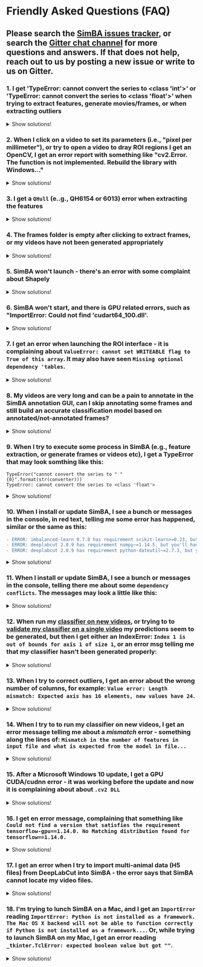 # Friendly Asked Questions (FAQ)

## Please search the [SimBA issues tracker](https://github.com/sgoldenlab/simba/issues), or search the [Gitter chat channel](https://gitter.im/SimBA-Resource/community) for more questions and answers. If that does not help, reach out to us by posting a new issue or write to us on Gitter.  


###  1. I get 'TypeError: cannot convert the series to <class 'int'>' or 'TypeError: cannot convert the series to <class 'float'>' when trying to extract features, generate movies/frames, or when extracting outliers
<details>
  <summary>Show solutions!</summary>
<br/><br/>
This error typilcally comes up when SimBA can't find the resolution and/or pixels per millimeter of your video. This data is stored in the `project_folder/logs/video_info.csv` file. If you open this CSV file, make sure that the left-most column named `Video` contains the names of your video files, do not contain any duplicate rows (where video names appear in more than one row), and that the resolution columns and pixels/mm column contains values. 
  
</details>

### 2. When I click on a video to set its parameters (i.e., "pixel per millimeter"), or try to open a video to dray ROI regions I get an OpenCV, I get an error report with something like "cv2.Error. The function is not implemented. Rebuild the library with Windows..."

<details>
  <summary>Show solutions!</summary>
<br/><br/>
To fix this, make sure your python environment has the correct version of OpenCV installed. Within your environment, try to type:

(1) `pip install opencv-python==3.4.5.20` or `conda install opencv-python==3.4.5.20`.

Then launch SimBA by typing `SimBA`, and see if that fixes the issue. 

(2) Alternatively, if this does not fix it, try typing:

`pip uninstall opencv-python` followed by either  `pip install opencv-contrib-python` or `conda install opencv-contrib-python`

Then launch SimBA by typing `SimBA`, and see if that fixes the issue. 
  
</details>

### 3. I get a `QHull` (e..g., QH6154 or 6013) error when extracting the features

<details>
  <summary>Show solutions!</summary>
<br/><br/>
This error typically happens when a video tracked with DLC/DPK/SLEAP does not contain an animal. This can happen because one or all animal is missing from the video frame, or you have filtered the data prior to importing it into SimBA to remove body-parts with low detection probabilities. Because no animal is present in the video, DeepLabCut and other pose-estimation tools places all body-parts at the same co-ordinate with a low probability (no-where, or frequently at coordinate (0,0), which is the upper-left most pixel in the image). SimBA tries to use these co-ordinates to calculate metrics from the hull of the animal, but bacause the coordinates are in 1D rather than 2D, it produces the `QHull` error. To fix it, try to use the video pre-processing tools in SimBA to trim the videos and discard the portions where no animals are present:

[Tutorial: Batch pre-process videos in SimBA](https://github.com/sgoldenlab/simba/blob/master/docs/tutorial_process_videos.md)

[Tutorial: Video pre-processing tools in SimBA](https://github.com/sgoldenlab/simba/blob/master/docs/Tutorial_tools.md)

A second possible reason for this error is that the body-part locations where filtered in the pose-estimation package. For example, in DLC, you may have indicated to drop body-part location predictions with probabilities below a certain threshold (i.e., you set a high DLC *p-cutoff*). SimBA will try to make behavioral predictions for all frames and this error can happen if there are no body-part locations to predict from. To fix it, we recommend to go back and analyze your videos without filtering the data and generate body-part locatuon predictions for **all** frames.

However, in some use-cases, it is not possible to keep the animal(s) in the frame for the entire video and/or removing segments of the video where the animal is absent. For these use-cases, SimBA includes an **interpolation tool** that can be used when importing data which handles missing pose-estimation body-part coordinates. For information on how to use the SimBA interpolation tool, click [HERE](https://github.com/sgoldenlab/simba/blob/master/docs/Scenario1.md#step-4-extract-frames-into-project-folder)

</details>

### 4. The frames folder is empty after clicking to extract frames, or my videos have not been generated appropriately

<details>
  <summary>Show solutions!</summary>
<br/><br/>

1. You have installed FFmpeg: [INSTALLATION INSTRUCTIONS](https://m.wikihow.com/Install-FFmpeg-on-Windows)

2. You are running Python 3.6.0 (or python 3.6.10 in conda).
  
</details>

### 5. SimBA won't launch - there's an error with some complaint about Shapely

<details>
  <summary>Show solutions!</summary>
<br/><br/>

Check out these issue threads for potential fixes:

https://github.com/sgoldenlab/simba/issues/12

https://github.com/sgoldenlab/simba/issues/11#issuecomment-596805732

https://github.com/sgoldenlab/simba/issues/70#issuecomment-703180294
  
</details>


### 6. SimBA won't start, and there is GPU related errors, such as "ImportError: Could not find 'cudart64_100.dll'.

<details>
  <summary>Show solutions!</summary>
<br/><br/>


If you are running SimBA on a computer fitted with a RTX 2080ti GPU, make sure;

1. CUDA 10 is installed - https://developer.nvidia.com/cuda-10.0-download-archive
2. cuDNN 7.4.2 for CUDA 10 is installed - https://developer.nvidia.com/rdp/cudnn-archive
3. Tensorflow-gpu 1.14.0 is installed, run: pip install tensorflow-gpu==1.14.0
4. Tensorflow (without GPU support) is *not* installed: run pip uninstall tensorflow
5. Protobuf 3.6.0 is installed: pip install protobuf==3.6.0

If you are running SimBA on a computer fitted with a never RTX 3080TI/ 3070 GPU, and to get the packages to recognize your GPU, then have a look at [THESE INTSTRUCTIONS](https://github.com/sgoldenlab/simba/blob/master/docs/pose_on_rtx30x.md).

</details>


### 7. I get an error when launching the ROI interface - it is complaining about `ValueError: cannot set WRITEABLE flag to True of this array`. It may also have seen `Missing optional dependency 'tables`. 

<details>
  <summary>Show solutions!</summary>
<br/><br/>
  
Make sure you are running a later version of pytables(>= version 3.51). Also make sure you have numpy 1.18.1 and pandas 0.25.3 installed. To be sure of this, run:

`pip install tables --upgrade` or `pip install tables==3.5.1`. Pytables 3.5.1 may not be available in conda so do a `pip install tables==3.6.1`. 

`pip install pandas==0.25.3`

`pip install numpy==1.18.1`
  
</details>

### 8. My videos are very long and can be a pain to annotate in the SimBA annotation GUI, can I skip annotating some frames and still build an accurate classification model based on annotated/not-annotated frames?

<details>
  <summary>Show solutions!</summary>
<br/><br/>

When you first open the SimBA labelling GUI for a new, not previously annotated video (e.g., a video that has **not** gone through [SimBA "pseudo-labelling](https://github.com/sgoldenlab/simba/blob/master/docs/pseudoLabel.md)), SimBA automatically treats all frames in that video as **NOT** containing any of your behaviours of interest. 

If you decide, for example, to only annotate half of the video, then SimBA and any ensuing machine learning training steps will automatically treat the second half of that video as **examples of the absence of your behaviour(s)**. This is all well if you know, for certain, that the second part of the video does not contain any examples of your behavior of interest. 

However, if the second part of your video **does** contain examples of your behaviors of interest, the machine learning algorithm will suffer a lot(!). Because what you are doing in this scenario is giving the machine examples of your behaviors of interest, while at the same time telling the algorithm that it **isn't** your behaviour of interest: finding the relationships between your features and your behavior will be so much more difficult (and maybe impossible) if you give it the computer the wrong information.

</details>
  
### 9. When I try to execute some process in SimBA (e.g., feature extraction, or generate frames or videos etc), I get a TypeError that may look somthing like this:
```
TypeError("cannot convert the series to " "{0}".format(str(converter)))
TypeError: cannot convert the series to <class 'float'>
```
<details>
  <summary>Show solutions!</summary>
<br/><br/>

When you execute your process (e.g., Feature extraction), SimBA looks in the folder containing the output of the previous process (e.g., `project_filder/csv/outlier_corrected_movement_location`) and will aim to analyze all of the CSV files that this folder contains. To analyze it appropriatly (across rolling time windows etc.), SimBA also needs to know which **fps**, and **pixels per millimiter** the video file associated with this CSV file has. This fps and pixel per millimeter information is stored in your `project_folder/logs/video_info.csv` file, and SimBA will attempt to grab it for you. To do this, SimBA will take the filename of the CSV located in the `project_filder/csv/outlier_corrected_movement_location` folder, strip it of its file ending, and look in the first column of your `project_folder/logs/video_info.csv` file for a matching name. So if your first CSV file is called *Video1.csv*, SimBA will look in the first column of your `project_folder/logs/video_info.csv` for *Video1*. Here are the most common reasons for it going wrong and you see this error:

1. There is no *Video1* in your `project_folder/logs/video_info.csv` file. You may have renamed your files somewhere along the process or introduced a typo (e.g., there is a `Video1 ` or `Video 1` or possibly `video1`, but there is **no** `Video1` which is what SimBA is looking for. 

2. There are several `Video1` rows in your `project_folder/logs/video_info.csv` file. SimBA happens to find them all, can't decide which one is the correct one, and breaks. Make sure you only have one row representing each video in your project in your `project_folder/logs/video_info.csv` file. 

3. Another CSV file, has somehow nestled into your `project_filder/csv/outlier_corrected_movement_location` folder along the way (and this file is neither part of the project or has been processed in the [`Video Parameters`](https://github.com/sgoldenlab/simba/blob/master/docs/tutorial.md#step-3-set-video-parameters) tool in SimBA. SimBA sees it as it is present in the `project_filder/csv/outlier_corrected_movement_location` folder, but when it looks in the `project_folder/logs/video_info.csv` file - the **fps**, and **pixels per millimiter** is missing and you get thrown this error. 

</details>
  
  
### 10. When I install or update SimBA, I see a bunch or messages in the console, in red text, telling me some error has happened, similar or the same as this:
```diff
- ERROR: imbalanced-learn 0.7.0 has requirement scikit-learn>=0.23, but you'll have scikit-learn 0.22.2 which is incompatible.
- ERROR: deeplabcut 2.0.9 has requirement numpy~=1.14.5, but you'll have numpy 1.18.1 which is incompatible.
- ERROR: deeplabcut 2.0.9 has requirement python-dateutil~=2.7.3, but you'll have python-dateutil 2.8.1 which is incompatible.
```
<details>
  <summary>Show solutions!</summary>
<br/><br/>

These are warnings, and are not fatal. You should be able to ignore them - go ahead with launching SimBA by typing `simba` in the console. 
</details>


### 11. When I install or update SimBA, I see a bunch or messages in the console, telling there me about some `dependency conflicts`. The messages may look a little like this:

<details>
  <summary>Show solutions!</summary>
<br/><br/>


![](https://github.com/sgoldenlab/simba/blob/master/images/Dependencies.png)

These errors are related to an update in the pypi package manager version 20.3.3, [where they introduced stricter version control](https://pip.pypa.io/en/stable/news/). I suggest trying either:

* If you are installing SimBA via git - try typing `pip3 install -r simba/SimBA/requirements.txt --no-dependencies` rather than `pip3 install -r simba/SimBA/requirements.txt`

* Try downgrading pip before installing SimBA:
  - Run `pip install pip==20.1.1`
  - Next, run `pip install simba-uw-tf`, `pip install simba-uw-no-tf` or `pip install simba-uw-tf-dev`, depending [on which version of SimBA you want to run](https://github.com/sgoldenlab/simba/blob/master/docs/installation.md#installing-simba-option-1-recommended).  

* Install SimBA using pip and the `--no-dependencies` argument:
  - Type `pip install simba-uw-tf --no-dependencies`, `pip install simba-uw-no-tf--no-dependencies` or `pip install simba-uw-tf-dev --no-dependencies`, depending [on which version of SimBA you want to run](https://github.com/sgoldenlab/simba/blob/master/docs/installation.md#installing-simba-option-1-recommended).
  - Next, install any missing package dependencies manually. A list of dependencies can be found H
here: https://github.com/sgoldenlab/simba/blob/master/docs/installation.md#python-dependencies
  
</details>

### 12. When run my [classifier on new videos](https://github.com/sgoldenlab/simba/blob/master/docs/Scenario2.md#part-3-run-the-classifier-on-new-data), or trying to to [validate my classifier on a single video](https://github.com/sgoldenlab/simba/blob/master/docs/tutorial.md#optional-step-before-running-machine-model-on-new-data) my predictions seem to be generated, but then I get either an IndexError: `Index 1 is out of bounds for axis 1 of size 1`, or an error msg telling me that my classifier hasn't been generated properly:

<details>
  <summary>Show solutions!</summary>
<br/><br/>

This means there is something odd going on with this classifier, and the classifier most likely was not  created properly. Your classifier is expected to return **two** values: the probability for absence of behaviour, and probability for presence of the behaviour. In this case your classifier only returns one value. 

This could happen if you did not provide the classifier with examples for **both** the presence of the behavior, and absence of the behavior, during the [behavioral annotation step](https://github.com/sgoldenlab/simba/blob/master/docs/labelling_aggression_tutorial.md). It could also happen if you only [imported annotations](https://github.com/sgoldenlab/simba/blob/master/docs/third_party_annot.md) for the presence *or* absence of the behavior, not both. This means SimBA can't generate probability scores for the presence/absence of the behavior, as you have not provided the classifier examples of both behavioral states. [Go back and re-create your classifier](https://github.com/sgoldenlab/simba/blob/master/docs/tutorial.md#step-6-label-behavior) using annotations for both the presence AND absence of the behaviour. 

</details>

### 13. When I try to correct outliers, I get an error about the wrong number of columns, for example: `Value error: Length mismatch: Expected axis has 16 elements, new values have 24`. 

<details>
  <summary>Show solutions!</summary>
<br/><br/>
  
One possibility here is that you are importing the wrong files from SLEAP / DLC / DeepPoseKit into SimBA. For example, if you are seeing the error message as exactly stated above, you are tracking 8 body-parts, each which should have 3 columns in your CSV file (8 * 3 = 24) but SimBA can only find 16 (8 * 2 = 16) and thus one column per body-part is missing. This could happen if you are importing your hand-annotated, human, body-part annotation files (which only has 2 columns per body-part - there is no 'probability' associated with your human hand labels) rather than the actual tracking files. 

If the files you are importing has a name akin to `CollectedData_MyName.csv` you are importing the **wrong** files and go back to your pose-estimation tools to generate actual machine predictions for your videos. If you are importing files with names akin to `MyVideoName_DeepCut_resnet50_Project1Nov11shuffle1_500000.csv` you are importing the right pose-estimation tracking files. 
  
</details>

### 14. When I try to to run my classifier on new videos, I get an error message telling me about a *mismatch* error - something along the lines of: `Mismatch in the number of features in input file and what is expected from the model in file...`

<details>
  <summary>Show solutions!</summary>
<br/><br/>

This means that the model was created with a different number of features than the number of features in the files you are now trying to analyze. 

For example, when you created the model, SimBA grabbed the files inside your `project_folder/features_extracted` directory, and each of those files happened to contain 450 columns (you might have more or less columns than this, I'm just making this up for this example). You now have new files inside your `project_folder/features_extracted` directory, which you are analyzing with the model you already have created. These files contain 455 columns, and that's why you see this error message. Among other things, the mismatch in columns could have been produced by:

* You created a standard classifier without [adding ROI features](https://github.com/sgoldenlab/simba/blob/master/docs/ROI_tutorial.md#part-3-generating-features-from-roi-data). For the new files you are trying to analyze however, you **did** [calculate ROI features](https://github.com/sgoldenlab/simba/blob/master/docs/ROI_tutorial.md#part-3-generating-features-from-roi-data). This will produce a mismatch in the number of columns between your model and your current files. 

* Before creating your model, you [calculated ROI features](https://github.com/sgoldenlab/simba/blob/master/docs/ROI_tutorial.md#part-3-generating-features-from-roi-data). These features where added to your files inside your `project_folder/features_extracted` directory. For the new files you are trying to analyze however, you **did not** [calculate ROI features](https://github.com/sgoldenlab/simba/blob/master/docs/ROI_tutorial.md#part-3-generating-features-from-roi-data). This would also produce a mismatch in the number of columns between your model and your current files. 

</details>
  
### 15. After a Microsoft Windows 10 update, I get a GPU CUDA/cudnn error - it was working before the update and now it is complaining about about `.cv2 DLL`

<details>
  <summary>Show solutions!</summary>
<br/><br/>

In Windows, try an go to Settings > Apps > Manage Optional Features > Add a Feature. And then check the boxes for both Windows Media Player and for the Media Feature Pack. Restart the computer, and try launching SimBA again. 
  
</details>

### 16. I get en error message, complaining that something like `Could not find a version that satisfies the requirement tensorflow-gpu==1.14.0. No Matching distribution found for tensorflow==1.14.0.`

<details>
  <summary>Show solutions!</summary>
<br/><br/>


You may be running the wrong version of python. You want to be running Python 64-bit, but may have installed the Python 32-bit version. 
  
</details>

### 17. I get an error when I try to import multi-animal data (H5 files) from DeepLabCut into SimBA - the error says that SimBA cannot locate my video files. 

<details>
  <summary>Show solutions!</summary>
<br/><br/>

This error may read (depending on what version of SimBA you are using):

* `Cannot locate video MyVideo in mp4 or avi format`, or
* `ERROR: SimBA searched your project_folder/videos directory for a video file representing the MyVideo and could not find a match. Above is a list of possible video filenames that SimBA searched for within your projects video directory without success.`

Here, you have provided SimBA with a directory containing DeepLabCut tracking data, and now we need to open the video so that we can indicate which animal is which to keep downstream processing consistant across videos. For SimBA to find the video, SimBA makes three assumptions behind the hood:

1. The video file is located inside the `project_folder/videos` directory. 
2. The video file is in `.mp4` or `.avi` format. 
3. If we split the DeepLabCut H5 filename into 2 parts at a given place, then the first part of the H5 filename will contain the video file-name. Specifically, DeepLabCut output files can be very long and contain a lot of information, examples could be (with the video filename highlighted in bold:

* **My_video_007**DLC_dlcrnetms5_main_projectJul1shuffle1_100000_el.h5, or
* **White_mice_together_no_tail_ends**DLC_resnet50_two_white_mice_052820May28shuffle1_200000_bx.h5

To find the correct video name, SimBA tries to split each filename into two at a bunch of hard-coded split-points (e.g., 'DLC_resnet50', 'DLC_resnet_50', 'DLC_dlcrnetms5') and keeps the only the text prior to these split-points. It then appends the potential file extension ('.mp4', '.MP4', '.avi', '.AVI') and checks if those files are present in your `project_folder/videos` directory, one by one. If it can't find a match for any possible combination and permutation, you get this error. Likely, you may have manually renamed your pose-estimation file-names so the assumptions SimBA makes are no longer valid. 

</details>

### 18. I'm trying to lunch SimBA on a Mac, and I get an `ImportError` reading `ImportError: Python is not installed as a framework. The Mac OS X backend will not be able to function correctly if Python is not installed as a framework...`. Or, while trying to launch SimBA on my Mac, I get an error reading `_tkinter.TclError: expected boolean value but got ""`. 

<details>
  <summary>Show solutions!</summary>
<br/><br/>

This error is caused by running the wrong version of Python. You want to make sur that the tkinter version inside your environment is no later than `8.6.10`. If you are using conda, we suggest using Python `3.6.13`. For more information, see [THIS ISSUE](https://github.com/sgoldenlab/simba/issues/143).
  
</details>






